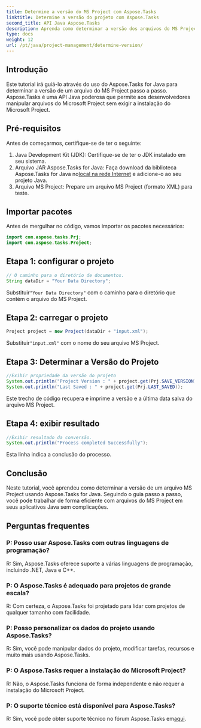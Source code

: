 ```yaml
---
title: Determine a versão do MS Project com Aspose.Tasks
linktitle: Determine a versão do projeto com Aspose.Tasks
second_title: API Java Aspose.Tasks
description: Aprenda como determinar a versão dos arquivos do MS Project programaticamente usando Aspose.Tasks para Java. Guia passo a passo com exemplos de código.
type: docs
weight: 12
url: /pt/java/project-management/determine-version/
---
```

## Introdução
Este tutorial irá guiá-lo através do uso do Aspose.Tasks for Java para determinar a versão de um arquivo do MS Project passo a passo. Aspose.Tasks é uma API Java poderosa que permite aos desenvolvedores manipular arquivos do Microsoft Project sem exigir a instalação do Microsoft Project.
## Pré-requisitos
Antes de começarmos, certifique-se de ter o seguinte:
1. Java Development Kit (JDK): Certifique-se de ter o JDK instalado em seu sistema.
2.  Arquivo JAR Aspose.Tasks for Java: Faça download da biblioteca Aspose.Tasks for Java no[local na rede Internet](https://releases.aspose.com/tasks/java/) e adicione-o ao seu projeto Java.
3. Arquivo MS Project: Prepare um arquivo MS Project (formato XML) para teste.

## Importar pacotes
Antes de mergulhar no código, vamos importar os pacotes necessários:
```java
import com.aspose.tasks.Prj;
import com.aspose.tasks.Project;
```
## Etapa 1: configurar o projeto
```java
// O caminho para o diretório de documentos.
String dataDir = "Your Data Directory";
```
 Substituir`"Your Data Directory"` com o caminho para o diretório que contém o arquivo do MS Project.
## Etapa 2: carregar o projeto
```java
Project project = new Project(dataDir + "input.xml");
```
 Substituir`"input.xml"` com o nome do seu arquivo MS Project.
## Etapa 3: Determinar a Versão do Projeto
```java
//Exibir propriedade da versão do projeto
System.out.println("Project Version : " + project.get(Prj.SAVE_VERSION));
System.out.println("Last Saved : " + project.get(Prj.LAST_SAVED));
```
Este trecho de código recupera e imprime a versão e a última data salva do arquivo MS Project.
## Etapa 4: exibir resultado
```java
//Exibir resultado da conversão.
System.out.println("Process completed Successfully");
```
Esta linha indica a conclusão do processo.

## Conclusão
Neste tutorial, você aprendeu como determinar a versão de um arquivo MS Project usando Aspose.Tasks for Java. Seguindo o guia passo a passo, você pode trabalhar de forma eficiente com arquivos do MS Project em seus aplicativos Java sem complicações.

## Perguntas frequentes
### P: Posso usar Aspose.Tasks com outras linguagens de programação?
R: Sim, Aspose.Tasks oferece suporte a várias linguagens de programação, incluindo .NET, Java e C++.
### P: O Aspose.Tasks é adequado para projetos de grande escala?
R: Com certeza, o Aspose.Tasks foi projetado para lidar com projetos de qualquer tamanho com facilidade.
### P: Posso personalizar os dados do projeto usando Aspose.Tasks?
R: Sim, você pode manipular dados do projeto, modificar tarefas, recursos e muito mais usando Aspose.Tasks.
### P: O Aspose.Tasks requer a instalação do Microsoft Project?
R: Não, o Aspose.Tasks funciona de forma independente e não requer a instalação do Microsoft Project.
### P: O suporte técnico está disponível para Aspose.Tasks?
 R: Sim, você pode obter suporte técnico no fórum Aspose.Tasks em[aqui](https://forum.aspose.com/c/tasks/15).